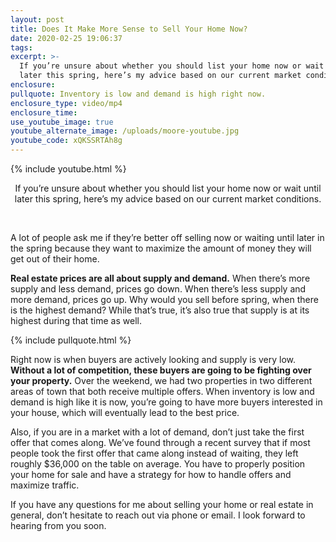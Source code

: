 ```yaml
---
layout: post
title: Does It Make More Sense to Sell Your Home Now?
date: 2020-02-25 19:06:37
tags:
excerpt: >-
  If you’re unsure about whether you should list your home now or wait until
  later this spring, here’s my advice based on our current market conditions.
enclosure:
pullquote: Inventory is low and demand is high right now.
enclosure_type: video/mp4
enclosure_time:
use_youtube_image: true
youtube_alternate_image: /uploads/moore-youtube.jpg
youtube_code: xQKSSRTAh8g
---
```


{% include youtube.html %}

<center>If you&rsquo;re unsure about whether you should list your home now or wait until later this spring, here&rsquo;s my advice based on our current market conditions.</center>

&nbsp;

A lot of people ask me if they’re better off selling now or waiting until later in the spring because they want to maximize the amount of money they will get out of their home.

**Real estate prices are all about supply and demand.** When there’s more supply and less demand, prices go down. When there’s less supply and more demand, prices go up. Why would you sell before spring, when there is the highest demand? While that’s true, it’s also true that supply is at its highest during that time as well.

{% include pullquote.html %}

Right now is when buyers are actively looking and supply is very low. **Without a lot of competition, these buyers are going to be fighting over your property.** Over the weekend, we had two properties in two different areas of town that both receive multiple offers. When inventory is low and demand is high like it is now, you’re going to have more buyers interested in your house, which will eventually lead to the best price.

Also, if you are in a market with a lot of demand, don’t just take the first offer that comes along. We’ve found through a recent survey that if most people took the first offer that came along instead of waiting, they left roughly $36,000 on the table on average. You have to properly position your home for sale and have a strategy for how to handle offers and maximize traffic.

If you have any questions for me about selling your home or real estate in general, don’t hesitate to reach out via phone or email. I look forward to hearing from you soon.